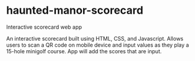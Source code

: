 # haunted-manor-scorecard
Interactive scorecard web app

An interactive scorecard built using HTML, CSS, and Javascript. Allows users to scan a QR code on mobile device and input values as they play a 15-hole minigolf
course. App will add the scores that are input. 
